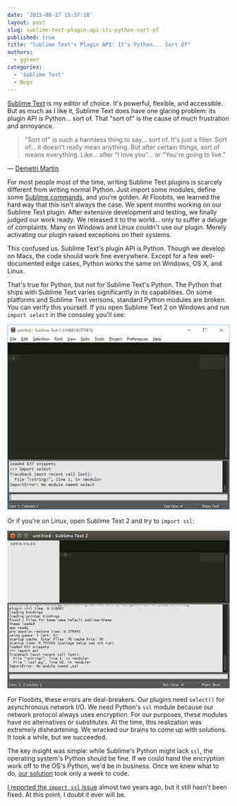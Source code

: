 ```yaml
---
date: '2015-08-17 15:37:18'
layout: post
slug: sublime-text-plugin-api-its-python-sort-of
published: true
title: "Sublime Text's Plugin API: It's Python... Sort Of"
authors:
  - ggreer
categories:
  - 'Sublime Text'
  - Bugs
---
```


[Sublime Text](http://www.sublimetext.com/) is my editor of choice. It's powerful, flexible, and accessible. But as much as I like it, Sublime Text does have one glaring problem: its plugin API is Python... sort of. That "sort of" is the cause of much frustration and annoyance.

> "Sort of" is such a harmless thing to say... sort of. It's just a filler. Sort of... it doesn't really mean anything. But after certain things, sort of means everything. Like... after "I love you"... or "You're going to live."

— [Demetri Martin](https://en.wikipedia.org/wiki/Demetri_Martin)


For most people most of the time, writing Sublime Text plugins is scarcely different from writing normal Python. Just import some modules, define some [Sublime commands](https://www.sublimetext.com/docs/3/api_reference.html#sublime_plugin.ApplicationCommand), and you're golden. At Floobits, we learned the hard way that this isn't always the case. We spent months working on our Sublime Text plugin. After extensive development and testing, we finally judged our work ready. We released it to the world... only to suffer a deluge of complaints. Many on Windows and Linux couldn't use our plugin. Merely activating our plugin raised exceptions on their systems.

This confused us. Sublime Text's plugin API is Python. Though we develop on Macs, the code should work fine everywhere. Except for a few well-documented edge cases, Python works the same on Windows, OS X, and Linux.

That's true for Python, but not for Sublime Text's Python. The Python that ships with Sublime Text varies significantly in its capabilities. On some platforms and Sublime Text verisons, standard Python modules are broken. You can verify this yourself. If you open Sublime Text 2 on Windows and run `import select` in the consoley you'll see:

<img src="/images/st2_win_select.png" />

Or if you're on Linux, open Sublime Text 2 and try to `import ssl`:

<img src="/images/st2_linux_ssl.png" />

For Floobits, these errors are deal-breakers. Our plugins need `select()` for asynchronous network I/O. We need Python's `ssl` module because our network protocol always uses encryption. For our purposes, these modules have no alternatives or substitutes. At the time, this realization was extremely disheartening. We wracked our brains to come up with solutions. It took a while, but we succeeded.

The key insight was simple: while Sublime's Python might lack `ssl`, the operating system's Python should be fine. If we could hand the encryption work off to the OS's Python, we'd be in business. Once we knew what to do, [our solution](https://github.com/Floobits/floobits-sublime/pull/144) took only a week to code.


[I reported the `import ssl` issue](https://github.com/SublimeTextIssues/Core/issues/177) almost two years ago, but it still hasn't been fixed. At this point, I doubt it ever will be.

